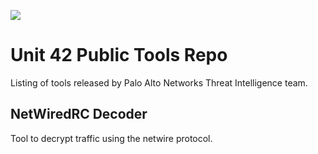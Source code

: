 ![](https://s3.amazonaws.com/u42/unit42.png)

# Unit 42 Public Tools Repo

Listing of tools released by Palo Alto Networks Threat Intelligence team.

## NetWiredRC Decoder
Tool to decrypt traffic using the netwire protocol.

